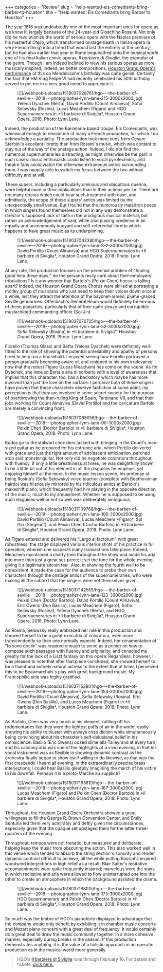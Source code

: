 +++
categories = "Review"
slug = "help-wanted-els-comediants-bring-barber-to-houston"
title = "Help wanted: Els Comediants bring Barber to Houston"
+++

The year 1816 was undoubtedly one of the most important ones for opera as we know it, largely because of the 24-year-old Gioachino Rossini. Not only did he revolutionize the world of serious opera with the Naples premiere of his masterful *Otello*, which transformed onstage death in Italian opera (a very French thing) into a trend that would last the entirety of the century, but he had also earlier that year in Rome bequeathed onto the musical world one of his final Italian comic operas, *Il barbiere di Siviglia*, the exemplar of the genre. Though I am indeed inclined to view his serious operas as more musically inspired, indeed, as better compositions, [Houston Grand Opera's performance](http://www.houstongrandopera.org/thebarberofseville) of this on Mendelssohn's birthday was quite genial. Certainly the fact that HM King Felipe VI had recently celebrated his 50th birthday served to put me in a very good mood to appreciate it.

<figure data-type="image">
![](/webhook-uploads/1518037028761/hgo---the-barber-of-seville---2018---photographer-lynn-lane-215-3000x2000.jpg)
<figcaption>Yelena Dyachek (Berta), David Portillo (Count Almaviva), Sofia Selowsky (Rosina), Lucas Meachem (Figaro) and HGO Supernumeraries in *Il barbiere di Siviglia*, Houston Grand Opera, 2018. Photo: Lynn Lane.</figcaption>
</figure>

Indeed, the production of the Barcelona-based troupe, Els Comediants, was whimsical enough to remind me of many a French production, for which I do acknowledge a partiality. The production took more cues from Cesare Sterbini's excellent libretto than from Rossini's music, which was content to stay out of the way of the onstage action. Indeed, I did not find the numerous supernumeraries distracting, as might otherwise be the peril in such cases: music enthusiasts could listen to vocal pyrotechnics, and theatre fans could watch the otherwise extraneous antics surrounding them; I was happily able to switch my focus between the two without difficulty and at will.

These supers, including a particularly ominous and ubiquitous duenna, were helpful more in their implications than in their actions per se. There are not many operas which could bear such treatment with ease, and admittedly, the scope of these supers' antics was limited by the unexpectedly small venue. But I found that the humorously maladroit poses in which singers found themselves did not in any way demonstrate a director's supposed lack of faith in the prodigious musical material, but rather an acknowledgement of said, while also placing credence in an equally and uncommonly buoyant and self-referential libretto which happens to have great music as its underpinning.

<figure data-type="image">
![](/webhook-uploads/1518037042390/hgo---the-barber-of-seville---2018---photographer-lynn-lane-8-2-3000x2000.jpg)
<figcaption>David Portillo (Count Almaviva) and HGO Supernumeraries in *Il barbiere di Siviglia*, Houston Grand Opera, 2018. Photo: Lynn Lane.</figcaption>
</figure>

At any rate, the production focuses on the perennial problem of "finding good help these days;" do the servants really care about their employers' tribulations? Is it any wonder that Bartolo's (Peixin Chen) house is falling apart? Indeed, the Houston Grand Opera Chorus were skilled at portraying a motley group of musicians who just need to keep their voices down once in a while, lest they attract the attention of the bayonet-armed, plume-graced Seville gendarmes. Offenbach's General Boum would definitely be envious of these panaches, particularly that of their quite sleazy and corruptible mustachioed commanding officer (Sol Jin).

<figure data-type="image">![](/webhook-uploads/1518037070725/hgo---the-barber-of-seville---2018---photographer-lynn-lane-52-3000x2000.jpg)
<figcaption>Sofia Selowsky (Rosina) in *Il barbiere di Siviglia*, Houston Grand Opera, 2018. Photo: Lynn Lane.</figcaption>
</figure>

Fiorello (Thomas Glass) and Berta (Yelena Dyachek) were definitely well-fitted to the role of showing the potential unreliability and apathy of persons hired to help run a household. I enjoyed seeing how Fiorello portrayed a person gradually becoming aware of, and resigned to his own irrelevance now that the robust Figaro (Lucas Meachem) has come on the scene. As for Dyachek, she imbued Berta's aria di sorbetto with a level of awareness that implies that this character, too, has a backstory which maybe has more involved than just the love on the surface. I perceive both of these singers have proven that these characters deserve fanfiction at some point; my perception is that they are involved in some secret society for the purpose of overthrowing the then-ruling King of Spain, Ferdinand VII, and that their jobs working for Count Almaviva (David Portillo) and the caricature Bartolo are merely a convincing front.

<figure data-type="image">
![](/webhook-uploads/1518037088056/hgo---the-barber-of-seville---2018---photographer-lynn-lane-90-3000x2000.jpg)
<figcaption>Peixin Chen (Doctor Bartolo) in *Il barbiere di Siviglia*, Houston Grand Opera, 2018. Photo: Lynn Lane.</figcaption>
</figure>

Kudos go to the stalwart choristers tasked with bringing in the Count's man-sized guitar as he prepared for his entrance aria, which Portillo delivered with grace and just the right amount of adolescent anticipation, perched atop said monster guitar. Not only did he negotiate coloratura throughout with fluency, if only a little breathiness at times, he was delightfully shown to be a little bit out of his element in all the disguises he employs, yet enjoying himself all the more. In the music lesson scene, his pretense at being Rosina's (Sofia Selowsky) voice teacher (complete with Beethovenian hairdo) was hilariously mirrored by his ridiculous antics at Bartolo's makeshift piano, which frequently had him playing in the opposite direction of the music, much to my amusement. Whether he is supposed to be using such disguises well or not so well was deliberately ambiguous.

<figure data-type="image">
![](/webhook-uploads/1518037109766/hgo---the-barber-of-seville---2018---photographer-lynn-lane-106-3000x2000.jpg)
<figcaption>David Portillo (Count Almaviva), Lucas Meachem *Figaro*, Sol Gin (Sergeant), and Peixin Chen (Doctor Bartolo) in *Il barbiere di Siviglia*, Houston Grand Opera, 2018. Photo: Lynn Lane.</figcaption>
</figure>

As Figaro entered and delivered his "Largo al factotum" with great robustness, the stage displayed various interior shots of his practice in full operation, wherein one suspects many transactions take place. Indeed, Meachem maintained a chatty tone throughout the show and made his aria into more than just a great set-piece; it set the tone for the whole evening, giving it a legitimate sitcom feel. Also, in showing the fourth wall to be nonexistent, it made the case for the audience to probe their own characters through the onstage antics of the supernumeraries, who were making all the subtext that the singers were not themselves given.

<figure data-type="image">
![](/webhook-uploads/1518037142565/hgo---the-barber-of-seville---2018---photographer-lynn-lane-123-3000x2000.jpg)
<figcaption>Peixin Chen (Doctor Bartolo), David Portillo (Count Almaviva), Eric Owens (Don Basilio), Lucas Meachem (Figaro), Sofia Selowsky (Rosina), Yelena Dyachek (Berta), and HGO Supernumeraries in *Il barbiere di Siviglia*, Houston Grand Opera, 2018. Photo: Lynn Lane.</figcaption>
</figure>

As Rosina, Selowsky really embraced her role in this production and showed herself to be a great executrix of coloratura, even more transcendently so than one normally expects. Indeed, her ornamentation of "Io sono docile" was inspired enough to serve as a primer on how to compose such passages with fluency and originality, and consoled me greatly for the lack of a Liszt fantasy on this opera. Regardless, however, I was pleased to note that after that piece concluded, she showed herself to be a fluent and entirely natural actress to the extent that at times I perceived this to be Beaumarchais's play with great background music. My Francophilic side was highly gratified.

<figure data-type="image">
![](/webhook-uploads/1518037153901/hgo---the-barber-of-seville---2018---photographer-lynn-lane-154-3000x2000.jpg)
<figcaption>David Portillo (Count Almaviva), Sofia Selowsky (Rosina), Eric Owens (Don Basilio), and Lucas Meachem (Figaro) in *Il barbiere di Siviglia*, Houston Grand Opera, 2018. Photo: Lynn Lane.</figcaption>
</figure>

As Bartolo, Chen was very much in his element, rattling off his rodomontades like they were the lightest puffs of air in the world, easily showing his ability to bluster with always crisp diction while simultaneously being convincing about his character’s self-delusional belief in his omniscience. Basilio (Eric Owens) oozed slime alla Talleyrand at every turn, and his calumny aria was one of the highlights of a vivid evening, in that his vocal instrument was as flexible in showing dynamic contrast as the orchestra finally began to show itself willing to do likewise, as that was the first crescendo I heard all evening. In the extraordinarily precise brass interjections, I could hear Basilio gleefully imagining the march of his victim to his downfall. Perhaps it is a proto-Marche au supplice?

<figure data-type="image">
![](/webhook-uploads/1518037163619/hgo---the-barber-of-seville---2018---photographer-lynn-lane-167-3000x2000.jpg)
<figcaption>Lucas Meachem (Figaro) and Peixin Chen (Doctor Bartolo) in *Il barbiere di Siviglia*, Houston Grand Opera, 2018. Photo: Lynn Lane.</figcaption>
</figure>

Throughout, the Houston Grand Opera Orchestra showed a great willingness to fill the George R. Brown Convention Center, and Emily Senturia led them very admirably and deftly given the circumstances, especially given that the opaque set upstaged them for the latter three-quarters of the evening.

Throughout, tempos were not frenetic, but measured and deliberate, helping keep the music from obscuring the action. This also worked well in this venue which tended to absorb the string section's sonority and render dynamic contrast difficult to achieve, all the while putting Rossini's inspired woodwind interjections in high relief as a result. Blair Salter's recitative accompaniments were quite frequently inspired; marvelous were the ways in which recitative and aria were allowed to flow uninterrupted one into the other to create an atmosphere in which the background assisted the drama.

<figure data-type="image">
![](/webhook-uploads/1518037188015/hgo---the-barber-of-seville---2018---photographer-lynn-lane-173-3000x2000.jpg)
<figcaption>HGO Supernumerary and Peixin Chen (Doctor Bartolo) in *Il barbiere di Siviglia*, Houston Grand Opera, 2018. Photo: Lynn Lane.</figcaption>
</figure>

So much was the timbre of HGO's pianoforte displayed to advantage that the company would only benefit by exhibiting it in chamber music concerts and Mozart piano concerti with a great deal of frequency. It would certainly do a great deal to draw the music community together in a more cohesive manner, especially during breaks in the season. If this production demonstrates anything, it is the value of a holistic approach in an operatic production as in the musical world more generally.

>HGO's [Il barbiere di Siviglia](http://www.houstongrandopera.org/thebarberofseville) runs through February 10. For details and tickets, [click here.](http://www.houstongrandopera.org/thebarberofseville)
